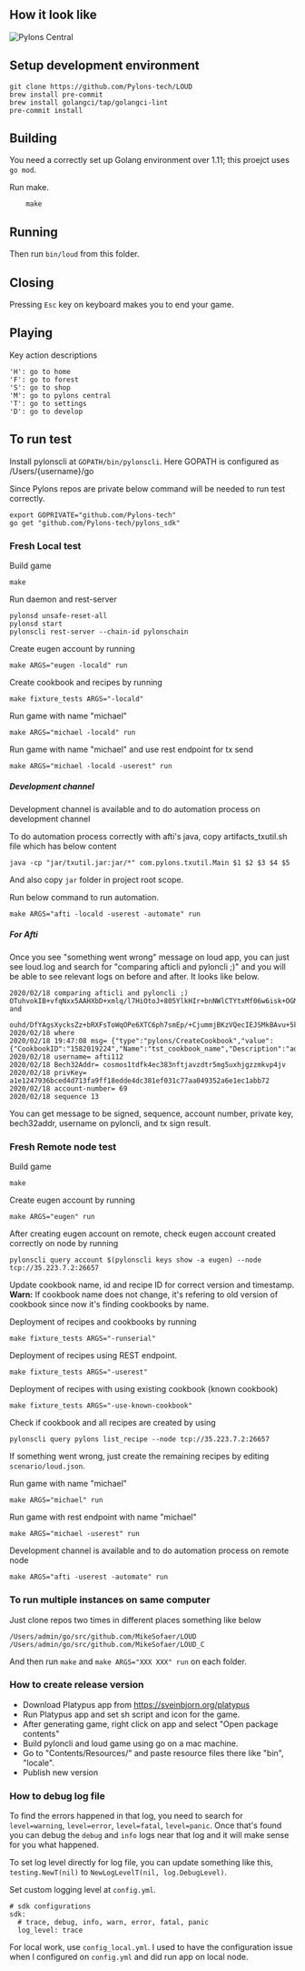 ## How it look like

![Pylons Central](https://github.com/Pylons-tech/LOUD/blob/master/screenshots/pylons_central.png)

## Setup development environment

```
git clone https://github.com/Pylons-tech/LOUD
brew install pre-commit
brew install golangci/tap/golangci-lint
pre-commit install
```

## Building

You need a correctly set up Golang environment over 1.11; this proejct uses `go mod`.

Run make.
```
    make
```
## Running

Then run `bin/loud` from this folder.

## Closing

Pressing `Esc` key on keyboard makes you to end your game.

## Playing

Key action descriptions

```
'H': go to home
'F': go to forest
'S': go to shop
'M': go to pylons central
'T': go to settings
'D': go to develop
```

## To run test

Install pylonscli at `GOPATH/bin/pylonscli`.
Here GOPATH is configured as /Users/{username}/go

Since Pylons repos are private below command will be needed to run test correctly.  

```
export GOPRIVATE="github.com/Pylons-tech"
go get "github.com/Pylons-tech/pylons_sdk"
```

### Fresh Local test
Build game
```
make
```
Run daemon and rest-server
```
pylonsd unsafe-reset-all
pylonsd start
pylonscli rest-server --chain-id pylonschain
```
Create eugen account by running
```
make ARGS="eugen -locald" run
```
Create cookbook and recipes by running
```
make fixture_tests ARGS="-locald"
```
Run game with name "michael"
```
make ARGS="michael -locald" run
```
Run game with name "michael" and use rest endpoint for tx send
```
make ARGS="michael -locald -userest" run
```
##### Development channel

Development channel is available and to do automation process on development channel

To do automation process correctly with afti's java, copy artifacts_txutil.sh file which has below content
```
java -cp "jar/txutil.jar:jar/*" com.pylons.txutil.Main $1 $2 $3 $4 $5
```
And also copy `jar` folder in project root scope.

Run below command to run automation.
```
make ARGS="afti -locald -userest -automate" run
```
##### For Afti

Once you see "something went wrong" message on loud app, you can just see loud.log and search for "comparing afticli and pyloncli ;)" and you will be able to see relevant logs on before and after.
It looks like below.

```
2020/02/18 comparing afticli and pyloncli ;) OTuhvokIB+vfqNxx5AAHXbD+xmlq/l7HiOtoJ+805YlkHIr+bnNWlCTYtxMf06w6isk+OGMgLL9MjIx64EVprA== 
and
 ouhd/DfYAgsXycksZz+bRXFsToWqOPe6XTC6ph7smEp/+CjummjBKzVQecIEJSMkBAvu+5kbmroMXqw51Qb73w==
2020/02/18 where
2020/02/18 19:47:08 msg= {"type":"pylons/CreateCookbook","value":{"CookbookID":"1582019224","Name":"tst_cookbook_name","Description":"addghjkllsdfdggdgjkkk","Version":"1.0.0","Developer":"asdfasdfasdf","SupportEmail":"a@example.com","Level":"0","Sender":"cosmos1tdfk4ec383nftjavzdtr5mg5uxhjgzzmkvp4jv","CostPerBlock":"5"}}
2020/02/18 username= afti112
2020/02/18 Bech32Addr= cosmos1tdfk4ec383nftjavzdtr5mg5uxhjgzzmkvp4jv
2020/02/18 privKey= a1e1247936bced4d713fa9ff18edde4dc381ef031c77aa049352a6e1ec1abb72
2020/02/18 account-number= 69
2020/02/18 sequence 13
```
You can get message to be signed, sequence, account number, private key, bech32addr, username on pyloncli, and tx sign result.

### Fresh Remote node test
Build game
```
make
```

Create eugen account by running
```
make ARGS="eugen" run
```

After creating eugen account on remote, check eugen account created correctly on node by running
```
pylonscli query account $(pylonscli keys show -a eugen) --node tcp://35.223.7.2:26657
```
Update cookbook name, id and recipe ID for correct version and timestamp.
**Warn:** If cookbook name does not change, it's refering to old version of cookbook since now it's finding cookbooks by name.

Deployment of recipes and cookbooks by running
```
make fixture_tests ARGS="-runserial"
```
Deployment of recipes using REST endpoint.
```
make fixture_tests ARGS="-userest"
```
Deployment of recipes with using existing cookbook (known cookbook)
```
make fixture_tests ARGS="-use-known-cookbook"
```

Check if cookbook and all recipes are created by using
```
pylonscli query pylons list_recipe --node tcp://35.223.7.2:26657
```

If something went wrong, just create the remaining recipes by editing `scenario/loud.json`.

Run game with name "michael"
```
make ARGS="michael" run
```

Run game with rest endpoint with name "michael"
```
make ARGS="michael -userest" run
```

Development channel is available and to do automation process on remote node
```
make ARGS="afti -userest -automate" run
```

### To run multiple instances on same computer

Just clone repos two times in different places something like below
```
/Users/admin/go/src/github.com/MikeSofaer/LOUD
/Users/admin/go/src/github.com/MikeSofaer/LOUD_C
```

And then run `make` and `make ARGS="XXX XXX" run` on each folder.

### How to create release version

- Download Platypus app from https://sveinbjorn.org/platypus 
- Run Platypus app and set sh script and icon for the game.
- After generating game, right click on app and select "Open package contents"
- Build pyloncli and loud game using go on a mac machine.
- Go to "Contents/Resources/" and paste resource files there like "bin", "locale".
- Publish new version

### How to debug log file

To find the errors happened in that log, you need to search for `level=warning`, `level=error`, `level=fatal`, `level=panic`.
Once that's found you can debug the `debug` and `info` logs near that log and it will make sense for you what happened.

To set log level directly for log file, you can update something like this, `testing.NewT(nil)` to `NewLogLevelT(nil, log.DebugLevel)`.

Set custom logging level at `config.yml`.
```
# sdk configurations
sdk:
  # trace, debug, info, warn, error, fatal, panic
  log_level: trace
```
For local work, use `config_local.yml`. I used to have the configuration issue when I configured on `config.yml` and did run app on local node.